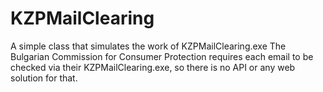 KZPMailClearing
========

A simple class that simulates the work of KZPMailClearing.exe
The Bulgarian Commission for Consumer Protection requires each email to be checked via their KZPMailClearing.exe, so there is no API or any web solution for that.